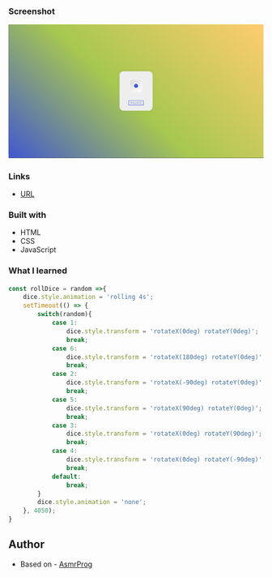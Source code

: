 ### Screenshot

![](./screenshot.png)


### Links

- [URL](https://rollingdicebilska.netlify.app/)

### Built with

- HTML
- CSS
- JavaScript


### What I learned


```js
const rollDice = random =>{
    dice.style.animation = 'rolling 4s';
    setTimeout(() => {
        switch(random){
            case 1:
                dice.style.transform = 'rotateX(0deg) rotateY(0deg)';
                break;
            case 6:
                dice.style.transform = 'rotateX(180deg) rotateY(0deg)';
                break;
            case 2:
                dice.style.transform = 'rotateX(-90deg) rotateY(0deg)';
                break;
            case 5:
                dice.style.transform = 'rotateX(90deg) rotateY(0deg)';
                break;
            case 3:
                dice.style.transform = 'rotateX(0deg) rotateY(90deg)';
                break;
            case 4:
                dice.style.transform = 'rotateX(0deg) rotateY(-90deg)';
                break;
            default:
                break;
        }
        dice.style.animation = 'none';
    }, 4050);
}
```


## Author

- Based on - [AsmrProg](https://www.youtube.com/watch?v=HuEBqPpQkMw)
